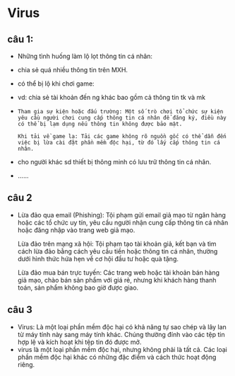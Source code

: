 # Virus

## câu 1:
- Những tình huống làm lộ lọt thông tin cá nhân:

- chia sẻ quá nhiều thông tin trên MXH.
- có thể bị lộ khi chơi game:
- vd: chia sẻ tài khoản đến ng khác bao gồm cả thông tin tk và mk
-     Tham gia sự kiện hoặc đấu trường: Một số trò chơi tổ chức sự kiện yêu cầu người chơi cung cấp thông tin cá nhân để đăng ký, điều này có thể bị lạm dụng nếu thông tin không được bảo mật.

      Khi tải về game lạ: Tải các game không rõ nguồn gốc có thể dẫn đến việc bị lừa cài đặt phần mềm độc hại, từ đó lấy cắp thông tin cá nhân.
- cho người khác sd thiết bị thông minh có lưu trữ thông tin cá nhân.
- ......
## câu 2
-   Lừa đảo qua email (Phishing): Tội phạm gửi email giả mạo từ ngân hàng hoặc các tổ chức uy tín, yêu cầu người nhận cung cấp thông tin cá nhân hoặc đăng nhập vào trang web giả mạo.

    Lừa đảo trên mạng xã hội: Tội phạm tạo tài khoản giả, kết bạn và tìm cách lừa đảo bằng cách yêu cầu tiền hoặc thông tin cá nhân, thường dưới hình thức hứa hẹn về cơ hội đầu tư hoặc quà tặng.

    Lừa đảo mua bán trực tuyến: Các trang web hoặc tài khoản bán hàng giả mạo, chào bán sản phẩm với giá rẻ, nhưng khi khách hàng thanh toán, sản phẩm không bao giờ được giao.

## câu 3
- Virus: Là một loại phần mềm độc hại có khả năng tự sao chép và lây lan từ máy tính này sang máy tính khác. Chúng thường đính vào các tệp tin hợp lệ và kích hoạt khi tệp tin đó được mở.
- virus là một loại phần mềm độc hại, nhưng không phải là tất cả. Các loại phần mềm độc hại khác có những đặc điểm và cách thức hoạt động riêng.
